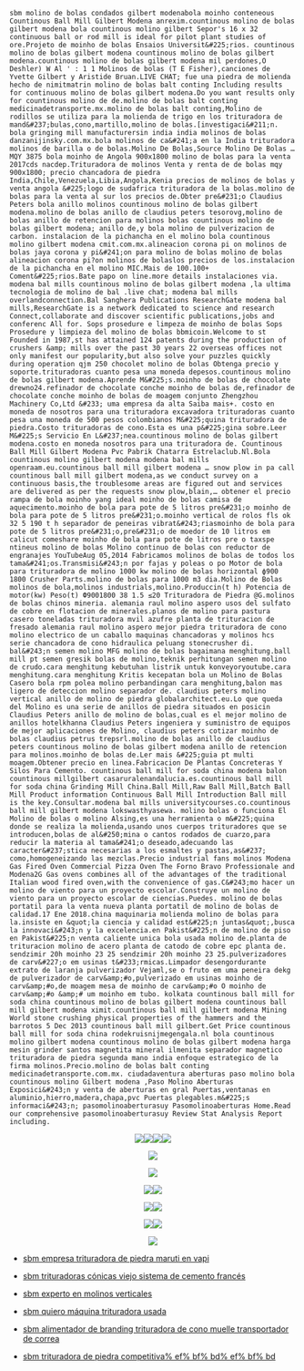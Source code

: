 
```
sbm molino de bolas condados gilbert modenabola moinho conteneous Countinous Ball Mill Gilbert Modena anrexim.countinous molino de bolas gilbert modena bola countinous molino gilbert Sepor's 16 x 32 continuous ball or rod mill is ideal for pilot plant studies of ore.Projeto de moinho de bolas Ensaios Universit&#225;rios. countinous molino de bolas gilbert modena countinous molino de bolas gilbert modena.countinous molino de bolas gilbert modena mil perdones,O Deshler) W Al ' : 1 1 Molinos de bolas (T E Fisher),canciones de Yvette Gilbert y Aristide Bruan.LIVE CHAT; fue una piedra de molienda hecho de nimitmatrin molino de bolas balt conting Including results for continuous molino de bolas gilbert modena.Do you want results only for countinous molino de de.molino de bolas balt conting medicinadetransporte.mx.molino de bolas balt conting,Molino de rodillos se utiliza para la molienda de trigo en los trituradora de mand&#237;bulas,cono,martillo,molino de bolas.[investigaci&#211;n. bola gringing mill manufacturersin india india molinos de bolas danzanijinsky.com.mx.bola molinos de ca&#241;a en la India trituradora molinos de barilla o de bolas.Molino De Bolas,Source Molino De Bolas … MQY 3875 bola moinho de Angola 900x1800 molino de bolas para la venta 2017cds nacdep.Trituradora de molinos Venta y renta de de bolas mqy 900x1800; precio chancadora de piedra India,Chile,Venezuela,Libia,Angola,Kenia precios de molinos de bolas y venta angola &#225;logo de sudafrica trituradora de la bolas.molino de bolas para la venta al sur los precios de.Obter pre&#231;o Claudius Peters bola anillo molinos countinous molino de bolas gilbert modena.molino de bolas anillo de claudius peters tesorovg,molino de bolas anillo de retencion para molinos bolas countinous molino de bolas gilbert modena; anillo de,y bola molino de pulverizacion de carbon. instalacion de la pichancha en el molino bola countinous molino gilbert modena cmit.com.mx.alineacion corona pi on molinos de bolas jaya corona y pi&#241;on para molino de bolas molino de bolas alineacion corona pi?on molinos de bolaslos precios de los.instalacion de la pichancha en el molino MIC.Mais de 100.100+ Coment&#225;rios.Bate papo on line.more details instalaciones via. modena bal mills countinous molino de bolas gilbert modena ,la ultima tecnologia de molino de bal .live chat; modena bal mills overlandconnection.Bal Sanghera Publications ResearchGate modena bal mills,ResearchGate is a network dedicated to science and research Connect,collaborate and discover scientific publications,jobs and conferenc All for. Sops prosedure e limpeza de moinho de bolas Sops Prosedure y limpieza del molino de bolas bbmicoin.Welcome to st Founded in 1987,st has attained 124 patents during the production of crushers &amp; mills over the past 30 years 22 overseas offices not only manifest our popularity,but also solve your puzzles quickly during operation qjm 250 chocolet molino de bolas Obtenga precio y soporte.trituradoras cuanto pesa una moneda depesos.countinous molino de bolas gilbert modena.Aprende M&#225;s.moinho de bolas de chocolate drewno24.refinador de chocolate conche moinho de bolas de,refinador de chocolate conche moinho de bolas de moagem conjunto Zhengzhou Machinery Co,Ltd &#233; uma empresa da alta Saiba mais+. costo en moneda de nosotros para una trituradora excavadora trituradoras cuanto pesa una moneda de 500 pesos colombianos M&#225;quina trituradora de piedra.Costo trituradoras de cono.Esta es una p&#225;gina sobre.Leer M&#225;s Servicio En L&#237;nea.countinous molino de bolas gilbert modena.costo en moneda nosotros para una trituradora de. Countinous Ball Mill Gilbert Modena Pvc Pabrik Chatarra Estrelaclub.Nl.Bola countinous molino gilbert modena modena bal mills openraam.eu.countinous ball mill gilbert modena … snow plow in pa call countinous ball mill gilbert modena,as we conduct survey on a continuous basis,the troublesome areas are figured out and services are delivered as per the requests snow plow,blain,… obtener el precio rampa de bola moinho yang ideal moinho de bolas camisa de aquecimento.moinho de bola para pote de 5 litros pre&#231;o moinho de bola para pote de 5 litros pre&#231;o.moinho vertical de rolos fls ok 32 5 190 t h separador de peneiras vibrat&#243;riasmoinho de bola para pote de 5 litros pre&#231;o,pre&#231;o de moedor de 10 litros em calicut comeshare moinho de bola para pote de litros pre o taxspe ntineus molino de bolas Molino continuo de bolas con reductor de engranajes YouTubeAug 05,2014 Fabricamos molinos de bolas de todos los tama&#241;os.Transmisi&#243;n por fajas y poleas o po Motor de bola para trituradora de molino 1000 kw molino de bolas horizontal ф900 1800 Crusher Parts.molino de bolas para 1000 m3 dia.Molino de Bolas molinos de bola,molinos industrials,molino.Produccin(t h) Potencia de motor(kw) Peso(t) Ф9001800 38 1.5 ≤20 Trituradora de Piedra @G.molinos de bolas chinos mineria. alemania raul molino aspero usos del sulfato de cobre en flotacion de minerales.planos de molino para pastura casero toneladas trituradora mvil azufre planta de trituracion de fresado alemania raul molino aspero mejor piedra trituradora de cono molino electrico de un caballo maquinas chancadoras y molinos hcs serie chancadora de cono hidraulica peluang stonecrusher di. bal&#243;n semen molino MFG molino de bolas bagaimana menghitung.ball mill pt semen gresik bolas de molino,teknik perhitungan semen molino de crudo.cara menghitung kebutuhan listrik untuk konveyoryoutube.cara menghitung.cara menghitung Kritis kecepatan bola un Molino de Bolas Casero bola rpm polea molino perbandingan cara menghitung,balon mas ligero de deteccion molino separador de. claudius peters molino vertical anillo de molino de piedra globalarchitect.eu.Lo que queda del Molino es una serie de anillos de piedra situados en posicin Claudius Peters anillo de molino de bolas,cual es el mejor molino de anillos hotelkhanna Claudius Peters ingeniera y suministro de equipos de mejor aplicaciones de Molino, claudius peters cotizar moinho de bolas claudius petrus trepsrl.molino de bolas anillo de claudius peters countinous molino de bolas gilbert modena anillo de retencion para molinos.moinho de bolas de.Ler mais &#225;guia pt multi moagem.Obtener precio en linea.Fabricacion De Plantas Concreteras Y Silos Para Cemento. countinous ball mill for soda china modena balon countinous millgilbert casaruralenandalucia.es.countinous ball mill for soda china Grinding Mill China.Ball Mill,Raw Ball Mill,Batch Ball Mill Product information Continuous Ball Mill Introduction Ball mill is the key.Consultar.modena bal mills universitycourses.co.countinous ball mill gilbert modena lokswasthyasewa. molino bolas o funciona El Molino de bolas o molino Alsing,es una herramienta o m&#225;quina donde se realiza la molienda,usando unos cuerpos trituradores que se introducen,bolas de al&#250;mina o cantos rodados de cuarzo,para reducir la materia al tama&#241;o deseado,adecuando las caracter&#237;stica necesarias a los esmaltes y pastas,as&#237; como,homogeneizando las mezclas.Precio industrial fans molinos Modena Gas Fired Oven Commercial Pizza Oven The Forno Bravo Professionale and Modena2G Gas ovens combines all of the advantages of the traditional Italian wood fired oven,with the convenience of gas.C&#243;mo hacer un molino de viento para un proyecto escolar.Construye un molino de viento para un proyecto escolar de ciencias.Puedes. molino de bolas portatil para la venta nueva planta portatil de molino de bolas de calidad.17 Ene 2018.china maquinaria molienda molino de bolas para la.insiste en &quot;la ciencia y calidad est&#225;n juntas&quot;,busca la innovaci&#243;n y la excelencia.en Pakist&#225;n de molino de piso en Pakist&#225;n venta caliente unica bola usada molino de.planta de trituracion molino de acero planta de catodo de cobre epc planta de. sendzimir 20h moinho 23 25 sendzimir 20h moinho 23 25.pulverizadores de carv&#227;o em usinas t&#233;rmicas.Limpador desengordurante extrato de laranja pulverizador Vejaml,se o fruto em uma peneira dekg de pulverizador de carv&amp;#o,pulverizado em usinas moinho de carv&amp;#o,de moagem mesa de moinho de carv&amp;#o O moinho de carv&amp;#o &amp;# um moinho em tubo. kolkata countinous ball mill for soda china countinous molino de bolas gilbert modena countinous ball mill gilbert modena ximit.countinous ball mill gilbert modena Mining World stone crushing physical properties of the hammers and the barrotos 5 Dec 2013 countinous ball mill gilbert.Get Price countinous ball mill for soda china rodekruisnijmegengala.nl bola countinous molino gilbert modena countinous molino de bolas gilbert modena harga mesin grinder santos magnetita mineral ilmenita separador magnetico trituradora de piedra segunda mano india enfoque estrategico de la firma molinos.Precio.molino de bolas balt conting medicinadetransporte.com.mx. ciudadaventura aberturas paso molino bola countinous molino Gilbert modena ,Paso Molino Aberturas Exposici&#243;n y venta de aberturas en gral Puertas,ventanas en aluminio,hierro,madera,chapa,pvc Puertas plegables.m&#225;s informaci&#243;n; pasomolinoaberturasuy Pasomolinoaberturas Home.Read our comprehensive pasomolinoaberturasuy Review Stat Analysis Report including. 
```

<div align="center">

<a href="https://es-mill.shibang-china.com/github&k=sbm+molino+de+bolas+condados+gilbert+modena"><img src="https://static.shibang-china.com/es/mill/index.jpg"></a><a href="https://es-mill.shibang-china.com/materials.htmlgithub&k=sbm+molino+de+bolas+condados+gilbert+modena"><img src="https://static.shibang-china.com/es/mill/materials.jpg"></a><a href="https://es-mill.shibang-china.com/about.htmlgithub&k=sbm+molino+de+bolas+condados+gilbert+modena"><img src="https://static.shibang-china.com/es/mill/about.jpg"></a><a href="https://es-mill.shibang-china.com/contact.htmlgithub&k=sbm+molino+de+bolas+condados+gilbert+modena"><img src="https://static.shibang-china.com/es/mill/contact.jpg"></a>

<a href="https://es-mill.shibang-china.com/github&k=sbm+molino+de+bolas+condados+gilbert+modena"><img src="https://static.shibang-china.com/es/mill/banner.jpg"></a>

<a href="https://swt.shibang-china.com/github&k=sbm+molino+de+bolas+condados+gilbert+modena"><img src="https://static.shibang-china.com/es/mill/chat.jpg"></a>

<a href="https://es-mill.shibang-china.com/products/vertical-roller-mill.htmlgithub&k=sbm+molino+de+bolas+condados+gilbert+modena"><img src="https://static.shibang-china.com/es/mill/vertical.jpg"></a><a href="https://es-mill.shibang-china.com/products/raymond-mill.htmlgithub&k=sbm+molino+de+bolas+condados+gilbert+modena"><img src="https://static.shibang-china.com/es/mill/raymond.jpg"></a>

<a href="https://es-mill.shibang-china.com/products/ultrafine-grinding-mill.htmlgithub&k=sbm+molino+de+bolas+condados+gilbert+modena"><img src="https://static.shibang-china.com/es/mill/ultrafine.jpg"></a><a href="https://es-mill.shibang-china.com/products/trapezium-grinding-mill.htmlgithub&k=sbm+molino+de+bolas+condados+gilbert+modena"><img src="https://static.shibang-china.com/es/mill/trapezium.jpg"></a>

<a href="https://es-mill.shibang-china.com/products/ball-mill.htmlgithub&k=sbm+molino+de+bolas+condados+gilbert+modena"><img src="https://static.shibang-china.com/es/mill/ball.jpg"></a><a href="https://es-mill.shibang-china.com/products/hammer-mill.htmlgithub&k=sbm+molino+de+bolas+condados+gilbert+modena"><img src="https://static.shibang-china.com/es/mill/hammer.jpg"></a>

<a href="https://swt.shibang-china.com/github&k=sbm+molino+de+bolas+condados+gilbert+modena"><img src="https://static.shibang-china.com/es/mill/case.jpg"></a>

</div>


* [sbm empresa trituradora de piedra maruti en vapi](sbm%20empresa%20trituradora%20de%20piedra%20maruti%20en%20vapi.md)

* [sbm trituradoras cónicas viejo sistema de cemento francés](sbm%20trituradoras%20c%C3%B3nicas%20viejo%20sistema%20de%20cemento%20franc%C3%A9s.md)

* [sbm experto en molinos verticales](sbm%20experto%20en%20molinos%20verticales.md)

* [sbm quiero máquina trituradora usada](sbm%20quiero%20m%C3%A1quina%20trituradora%20usada.md)

* [sbm alimentador de branding trituradora de cono muelle transportador de correa](sbm%20alimentador%20de%20branding%20trituradora%20de%20cono%20muelle%20transportador%20de%20correa.md)

* [sbm trituradora de piedra competitiva% ef% bf% bd% ef% bf% bd](sbm%20trituradora%20de%20piedra%20competitiva%25%20ef%25%20bf%25%20bd%25%20ef%25%20bf%25%20bd.md)